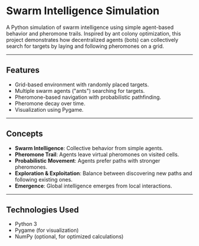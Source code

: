

#  Swarm Intelligence Simulation

A Python simulation of swarm intelligence using simple agent-based behavior and pheromone trails. Inspired by ant colony optimization, this project demonstrates how decentralized agents (bots) can collectively search for targets by laying and following pheromones on a grid.

---

##  Features

* Grid-based environment with randomly placed targets.
* Multiple swarm agents ("ants") searching for targets.
* Pheromone-based navigation with probabilistic pathfinding.
* Pheromone decay over time.
* Visualization using Pygame.

---


##  Concepts

* **Swarm Intelligence**: Collective behavior from simple agents.
* **Pheromone Trail**: Agents leave virtual pheromones on visited cells.
* **Probabilistic Movement**: Agents prefer paths with stronger pheromones.
* **Exploration & Exploitation**: Balance between discovering new paths and following existing ones.
* **Emergence**: Global intelligence emerges from local interactions.

---

##  Technologies Used

* Python 3
* Pygame (for visualization)
* NumPy (optional, for optimized calculations)

